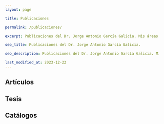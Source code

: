 ```yaml
---
layout: page

title: Publicaciones

permalink: /publicaciones/

excerpt: Publicaciones del Dr. Jorge Antonio García Galicia. Mis áreas de interes son las gráficas por computadora y la manufactura aditiva (3D printing).

seo_title: Publicaciones del Dr. Jorge Antonio García Galicia.

seo_description: Publicaciones del Dr. Jorge Antonio García Galicia. Mis áreas de interes son las gráficas por computadora y la manufactura aditiva (3D printing).

last_modified_at: 2023-12-22
---
```


## Artículos

## Tesis

## Catálogos

